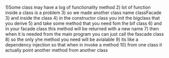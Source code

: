1)Some class may have  a log of functionality method
2) lot of function inside a class is a problem
3) so we made another class name classFacade
3) and inside the class 
4) in the constructor class you init the bigclass that you derive
5) and take some method that you need fom the bif class
6) and in your facade class this method will be returned with a new name
7) then when it is needed from the main program you can just call the fascade class
8) so the only yhe method you need will be avialable
9) its like a dependency injection so that when in invoke a method 
10) from one class it actually point another method from another class
